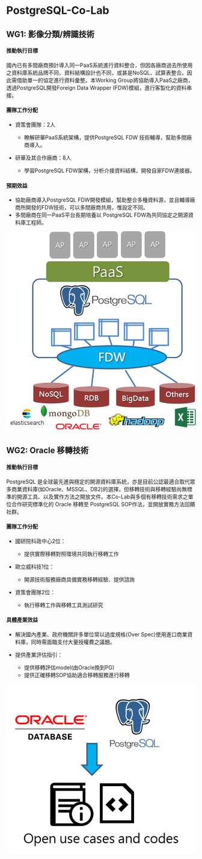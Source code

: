 # PostgreSQL-Co-Lab

## WG1: 影像分類/辨識技術 

#### 推動執行目標
國內已有多間廠商預計導入同一PaaS系統進行資料整合，但因各廠商過去所使用之資料庫系統品牌不同、資料結構設計也不同，或甚是NoSQL、試算表整合。因此需借助單一的協定進行資料彙整。本Working Group將協助導入PaaS之廠商，透過PostgreSQL開發Foreign Data Wrapper (FDW)模組，進行客製化的資料串接。

#### 團隊工作分配

* 資策會團隊：2人
  * 瞭解研華PaaS系統架構，提供PostgreSQL FDW 技術輔導，幫助多間廠商導入。
  
* 研華及其合作廠商：8人
  * 學習PostgreSQL FDW架構，分析介接資料結構，開發自家FDW連接器。

#### 預期效益
* 協助廠商導入PostgreSQL FDW開發模組，幫助整合多種資料源，並且輔導廠商所開發的FDW技術，可以多間廠商共用，惟設定不同。
* 多間廠商在同一PaaS平台長期培養以 PostgreSQL FDW為共同協定之開源資料庫工程師。

<p align="center">
  <img src="https://github.com/twoss-io/PostgreSQL-Co-Lab/blob/master/img/postgresql_intro1.png">
</p>

## WG2: Oracle 移轉技術  

#### 推動執行目標
PostgreSQL 是全球最先進與穩定的開源資料庫系統，亦是目前公認最適合取代眾多商業資料庫(如Oracle、MSSQL、DB2)的選擇，但移轉技術與移轉經驗尚無標準的開源工具、以及實作方法之開放文件。本Co-Lab與多個有移轉技術需求之單位合作研究標準化的 Oracle 移轉至 PostgreSQL SOP作法，並開放實務方法回饋社群。

#### 團隊工作分配

* 國研院科政中心2位：
  * 提供實際移轉對照環境共同執行移轉工作
  
* 歐立威科技1位：
  * 開源技術服務廠商具備實務移轉經驗、提供諮詢
  
* 資策會團隊2位：
  * 執行移轉工作與移轉工具測試研究

#### 具體產業效益
* 解決國內產業、政府機關許多單位常以過度規格(Over Spec)使用進口商業資料庫，同時需面臨支付大量授權費之議題。

* 提供產業評估指引：
  * 提供移轉評估model(由Oracle換到PG)
  * 提供正確移轉SOP協助適合移轉服務進行移轉 


<p align="center">
  <img src="https://github.com/twoss-io/PostgreSQL-Co-Lab/blob/master/img/postgresql_intro2.png">
</p>
